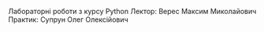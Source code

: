 Лабораторні роботи з курсу Python
Лектор: Верес Максим Миколайович
Практик: Супрун Олег Олексійович
